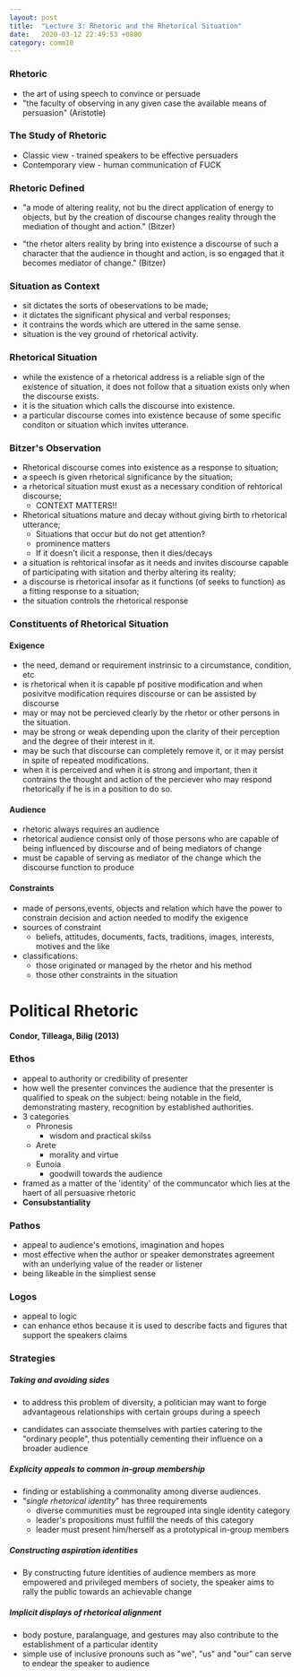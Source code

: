 ```yaml
---
layout: post
title:  "Lecture 3: Rhetoric and the Rhetorical Situation"
date:   2020-03-12 22:49:53 +0800
category: comm10
---
```

### Rhetoric

* the art of using speech to convince or persuade
* "the faculty of observing in any given case the available means of persuasion" (Aristotle)



### The Study of Rhetoric

* Classic view - trained speakers to be effective persuaders
* Contemporary view - human communication of FUCK



### Rhetoric Defined

* "a mode of altering reality, not bu the direct application of energy to objects, but by the creation of discourse changes reality through the mediation of thought and action." (Bitzer)

* "the rhetor alters reality by bring into existence a discourse of such a character that the audience in thought and action, is so engaged that it becomes mediator of change." (Bitzer)

  

### Situation as Context

* sit dictates the sorts of obeservations to be made;
* it dictates the significant physical and verbal responses;
* it contrains the words which are uttered in the same sense.
* situation is the vey ground of rhetorical activity.



### Rhetorical Situation

* while the existence of a rhetorical address is a reliable sign of the existence of situation, it does not follow that a situation exists only when the discourse exists.
* it is the situation which calls the discourse into existence.
* a particular discourse comes into existence because of some specific conditon or situation which invites utterance.



### Bitzer's Observation

* Rhetorical discourse comes into existence as a response to situation;
* a speech is given rhetorical significance by the situation;
* a rhetorical situation must exust as a necessary condition of rehtorical discourse;
  * CONTEXT MATTERS!!
* Rhetorical situations mature and decay without giving birth to rhetorical utterance;
  * Situations that occur but do not get attention?
  * prominence matters
  * If it doesn't ilicit a response, then it dies/decays
* a situation is rehtorical insofar as it needs and invites discourse capable of participating with sitation and therby altering its reality;
* a discourse is rhetorical insofar as it functions (of seeks to function) as a fitting response to a situation;
* the situation controls the rhetorical response



### Constituents of Rhetorical Situation

#### Exigence

* the need, demand or requirement instrinsic to a circumstance, condition, etc
* is rhetorical when it is capable pf positive modification and when posivitve modification requires discourse or can be assisted by discourse
* may or may not be percieved clearly by the rhetor or other persons in the situation.
* may be strong or weak depending upon the clarity of their perception and the degree of their interest in it.
* may be such that discourse can completely remove it, or it may persist in spite of repeated modifications.
* when it is perceived and when it is strong and important, then it contrains the thought and action of the perciever who may respond rhetorically if he is in a position to do so.



#### Audience

* rhetoric always requires an audience
* rhetorical audience consist only of those persons who are capable of being influenced by discourse and of being mediators of change
* must be capable of serving as mediator of the change which the discourse function to produce 



#### Constraints

* made of persons,events, objects and relation which have the power to constrain decision and action needed to modify the exigence
* sources of constraint
  * beliefs, attitudes, documents, facts, traditions, images, interests, motives and the like
* classifications: 
  * those originated or managed by the rhetor and his method
  * those other constraints in the situation



# Political Rhetoric

**Condor, Tilleaga, Bilig (2013)**

### Ethos

* appeal to authority or credibility of presenter
* how well the presenter convinces the audience that the presenter is qualified to speak on the subject: being notable in the field, demonstrating mastery, recognition by established authorities.
* 3 categories
  * Phronesis
    * wisdom and practical skilss
  * Arete
    * morality and virtue
  * Eunoia
    * goodwill towards the audience
* framed as a matter of the 'identity' of the communcator which lies at the haert of all persuasive rhetoric
* **Consubstantiality**



### Pathos

* appeal to audience's emotions, imagination and hopes
* most effective when the author or speaker demonstrates agreement with an underlying value of the reader or listener
* being likeable in the simpliest sense



### Logos

* appeal to logic
* can enhance ethos because it is used to describe facts and figures that support the speakers claims





### Strategies

##### Taking and avoiding sides

* to address this problem of diversity, a politician may want to forge advantageous relationships with certain groups during a speech

* candidates can associate themselves with parties catering to the "ordinary people", thus potentially cementing their influence on a broader audience

  

##### Explicity appeals to common in-group membership

* finding or establishing a commonality among diverse audiences.
* "*single rhetorical identity*" has three requirements
  * diverse communities must be regrouped inta single identity category
  * leader's propositions must fulfill the needs of this category
  * leader must present him/herself as a prototypical in-group members



##### Constructing aspiration identities

* By constructing future identities of audience members as more empowered and privileged members of society, the speaker aims to rally the public towards an achievable change



##### Implicit displays of rhetorical alignment

* body posture, paralanguage, and gestures may also contribute to the establishment of a particular identity
* simple use of inclusive pronouns such as "we", "us" and "our" can serve to endear the speaker to audience